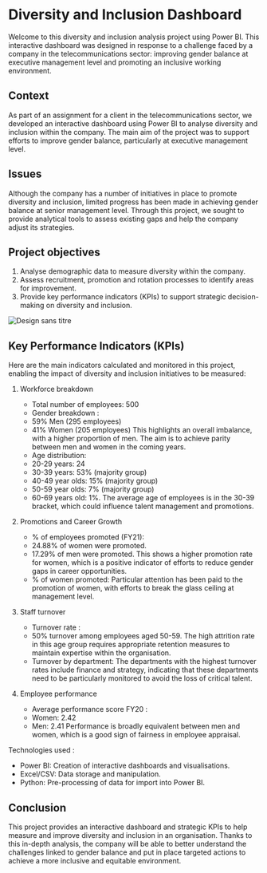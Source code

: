 #  Diversity and Inclusion Dashboard 

Welcome to this diversity and inclusion analysis project using Power BI. This interactive dashboard was designed in response to a challenge faced by a company in the telecommunications sector: improving gender balance at executive management level and promoting an inclusive working environment.


<h2> Context </h2>

As part of an assignment for a client in the telecommunications sector, we developed an interactive dashboard using Power BI to analyse diversity and inclusion within the company. The main aim of the project was to support efforts to improve gender balance, particularly at executive management level.

<h2> Issues </h2>

Although the company has a number of initiatives in place to promote diversity and inclusion, limited progress has been made in achieving gender balance at senior management level. Through this project, we sought to provide analytical tools to assess existing gaps and help the company adjust its strategies.

<h2> Project objectives </h2>

1.	Analyse demographic data to measure diversity within the company.
2.	Assess recruitment, promotion and rotation processes to identify areas for improvement.
3.	Provide key performance indicators (KPIs) to support strategic decision-making on diversity and inclusion.


![Design sans titre](https://github.com/user-attachments/assets/526828f9-962c-44ff-b656-320cd8f41711)

 
<h2> Key Performance Indicators (KPIs) </h2>

Here are the main indicators calculated and monitored in this project, enabling the impact of diversity and inclusion initiatives to be measured:

1. Workforce breakdown

	- Total number of employees: 500
	- Gender breakdown :
	- 59% Men (295 employees)
	- 41% Women (205 employees)
This highlights an overall imbalance, with a higher proportion of men. The aim is to achieve parity between men and women in the coming years.
	- Age distribution:
	- 20-29 years: 24
	- 30-39 years: 53% (majority group)
	- 40-49 year olds: 15% (majority group)
	- 50-59 year olds: 7% (majority group)
	- 60-69 years old: 1%.
The average age of employees is in the 30-39 bracket, which could influence talent management and promotions.

2. Promotions and Career Growth

	- % of employees promoted (FY21):
	- 24.88% of women were promoted.
	- 17.29% of men were promoted.
This shows a higher promotion rate for women, which is a positive indicator of efforts to reduce gender gaps in career opportunities.
	- % of women promoted: Particular attention has been paid to the promotion of women, with efforts to break the glass ceiling at management level.


3.  Staff turnover

	- Turnover rate :
	- 50% turnover among employees aged 50-59.
The high attrition rate in this age group requires appropriate retention measures to maintain expertise within the organisation.
	- Turnover by department: The departments with the highest turnover rates include finance and strategy, indicating that these departments need to be particularly monitored to avoid the loss of critical talent.

4. Employee performance

	- Average performance score FY20 :
	- Women: 2.42
	- Men: 2.41
Performance is broadly equivalent between men and women, which is a good sign of fairness in employee appraisal.

Technologies used :

 - Power BI: Creation of interactive dashboards and visualisations.
 - Excel/CSV: Data storage and manipulation.
 - Python: Pre-processing of data for import into Power BI.

<h2>  Conclusion </h2>

This project provides an interactive dashboard and strategic KPIs to help measure and improve diversity and inclusion in an organisation. Thanks to this in-depth analysis, the company will be able to better understand the challenges linked to gender balance and put in place targeted actions to achieve a more inclusive and equitable environment.

